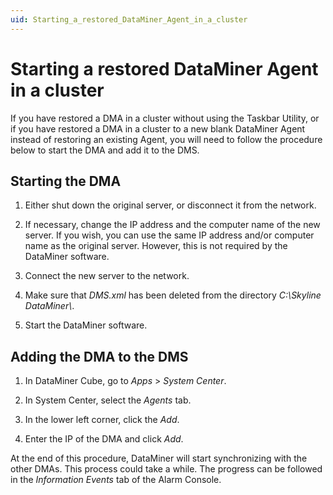 ```yaml
---
uid: Starting_a_restored_DataMiner_Agent_in_a_cluster
---
```


# Starting a restored DataMiner Agent in a cluster

If you have restored a DMA in a cluster without using the Taskbar Utility, or if you have restored a DMA in a cluster to a new blank DataMiner Agent instead of restoring an existing Agent, you will need to follow the procedure below to start the DMA and add it to the DMS.

## Starting the DMA

1. Either shut down the original server, or disconnect it from the network.

2. If necessary, change the IP address and the computer name of the new server. If you wish, you can use the same IP address and/or computer name as the original server. However, this is not required by the DataMiner software.

3. Connect the new server to the network.

4. Make sure that *DMS.xml* has been deleted from the directory *C:\\Skyline DataMiner\\*.

5. Start the DataMiner software.

## Adding the DMA to the DMS

1. In DataMiner Cube, go to *Apps* > *System Center*.

2. In System Center, select the *Agents* tab.

3. In the lower left corner, click the *Add*.

4. Enter the IP of the DMA and click *Add*.

At the end of this procedure, DataMiner will start synchronizing with the other DMAs. This process could take a while. The progress can be followed in the *Information Events* tab of the Alarm Console.
